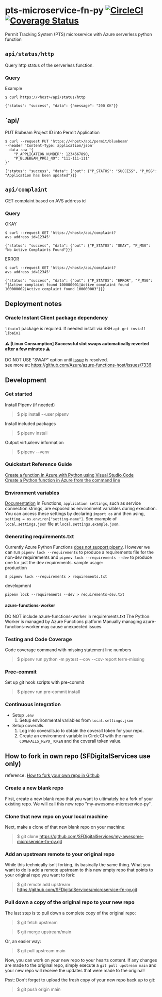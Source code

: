 # pts-microservice-fn-py [![CircleCI](https://badgen.net/circleci/github/SFDigitalServices/pts-microservice-fn-py/main)](https://circleci.com/gh/SFDigitalServices/pts-microservice-fn-py) [![Coverage Status](https://coveralls.io/repos/github/SFDigitalServices/pts-microservice-fn-py/badge.svg?branch=main)](https://coveralls.io/github/SFDigitalServices/pts-microservice-fn-py?branch=main)
Permit Tracking System (PTS) microservice with Azure serverless python function

## `api/status/http`
Query http status of the serverless function.

### Query
Example
```
$ curl https://<host>/api/status/http

{"status": "success", "data": {"message": "200 OK"}}
```
## `api/
PUT Blubeam Project ID into Permit Application
```
$ curl --request PUT 'https://<host>/api/permit/bluebeam' 
--header 'Content-Type: application/json' 
--data-raw '{
    "P_APPLICATION_NUMBER": 1234567890,
    "P_BLUEBEAM_PROJ_NO": "111-111-111"
}'

{"status": "success", "data": {"out": {"P_STATUS": "SUCCESS", "P_MSG": "Application has been updated"}}}
```


## `api/complaint`
GET complaint based on AVS address id

### Query
OKAY
```
$ curl --request GET 'https://<host>/api/complaint?avs_address_id=12345' 

{"status": "success", "data": {"out": {"P_STATUS": "OKAY", "P_MSG": "No Active Complaints Found"}}}
```
ERROR
```
$ curl --request GET 'https://<host>/api/complaint?avs_address_id=12345' 

{"status": "success", "data": {"out": {"P_STATUS": "ERROR", "P_MSG": "|Active complaint found 100000001|Active complaint found 100000002|Active complaint found 100000003"}}}
```

## Deployment notes

### Oracle Instant Client package dependency
`libaio1` package is required. If needed install via SSH `apt-get install libaio1`

#### :warning: [Linux Consumption] Successful slot swaps automatically reverted after a few minutes :warning:
DO NOT USE "SWAP" option until [issue](https://github.com/Azure/azure-functions-host/issues/7336) is resolved.   
see more at: https://github.com/Azure/azure-functions-host/issues/7336


## Development

### Get started

Install Pipenv (if needed)
> $ pip install --user pipenv

Install included packages
> $ pipenv install

Output virtualenv information
> $ pipenv --venv






### Quickstart Reference Guide
[Create a function in Azure with Python using Visual Studio Code](https://docs.microsoft.com/en-us/azure/azure-functions/create-first-function-vs-code-python)  
[Create a Python function in Azure from the command line](https://docs.microsoft.com/en-us/azure/azure-functions/create-first-function-cli-python)

### Environment variables
[Documentation](https://docs.microsoft.com/en-us/azure/azure-functions/functions-reference-python#environment-variables)
In Functions, `application settings`, such as service connection strings, are exposed as environment variables during execution. You can access these settings by declaring `import os` and then using, `setting = os.environ["setting-name"]`. See example of `local.settings.json` file at `local.settings.example.json`.

### Generating requirements.txt
Currently Azure Python Functions [does not support pipenv](https://github.com/Azure/azure-functions-python-worker/issues/417). However we can run `pipenv lock --requirements` to produce a requirements file for the non-dev requirements and `pipenv lock --requirements --dev` to produce one for just the dev requirements.
sample usage:  
production
```
$ pipenv lock --requirements > requirements.txt
```
development
```
pipenv lock --requirements --dev > requirements-dev.txt
```

#### azure-functions-worker
DO NOT include azure-functions-worker in requirements.txt
The Python Worker is managed by Azure Functions platform
Manually managing azure-functions-worker may cause unexpected issues

### Testing and Code Coverage
Code coverage command with missing statement line numbers  
> $ pipenv run python -m pytest --cov --cov-report term-missing

### Prec-commit
Set up git hook scripts with pre-commit
> $ pipenv run pre-commit install

### Continuous integration
* Setup `.env`
    1. Setup environmental variables from `local.settings.json`
* Setup coveralls.
    1. Log into coveralls.io to obtain the coverall token for your repo.
    2. Create an environment variable in CircleCI with the name `COVERALLS_REPO_TOKEN` and the coverall token value.

## How to fork in own repo (SFDigitalServices use only)
reference: [How to fork your own repo in Github](http://kroltech.com/2014/01/01/quick-tip-how-to-fork-your-own-repo-in-github/)

### Create a new blank repo
First, create a new blank repo that you want to ultimately be a fork of your existing repo. We will call this new repo "my-awesome-microservice-py".

### Clone that new repo on your local machine
Next, make a clone of that new blank repo on your machine:
> $ git clone https://github.com/SFDigitalServices/my-awesome-microservice-fn-py.git

### Add an upstream remote to your original repo
While this technically isn’t forking, its basically the same thing. What you want to do is add a remote upstream to this new empty repo that points to your original repo you want to fork:
> $ git remote add upstream https://github.com/SFDigitalServices/microservice-fn-py.git

### Pull down a copy of the original repo to your new repo
The last step is to pull down a complete copy of the original repo:
> $ git fetch upstream

> $ git merge upstream/main

Or, an easier way:
> $ git pull upstream main

Now, you can work on your new repo to your hearts content. If any changes are made to the original repo, simply execute a `git pull upstream main` and your new repo will receive the updates that were made to the original!

Psst: Don't forget to upload the fresh copy of your new repo back up to git:

> $ git push origin main



